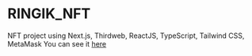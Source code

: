# RINGIK_NFT
NFT project using Next.js, Thirdweb, ReactJS, TypeScript, Tailwind CSS, MetaMask
You can see it <a href="https://ringik-nft.vercel.app/nft/luffy">here</a>
